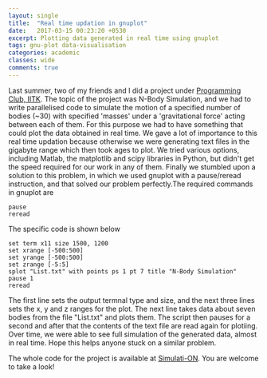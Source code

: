 ```yaml
---
layout: single
title:  "Real time updation in gnuplot"
date:   2017-03-15 00:23:20 +0530
excerpt: Plotting data generated in real time using gnuplot
tags: gnu-plot data-visualisation
categories: academic
classes: wide
comments: true
---
```

Last summer, two of my friends and I did a project under [Programming Club, IITK](http://pclub.in). The topic of the project was N-Body Simulation, and we had to write parallelised code to simulate the motion of a specified number of bodies (~30) with specified 'masses' under a 'gravitational force' acting between each of them. For this purpose we had to have something that could plot the data obtained in real time.  We gave a lot of importance to this real time updation because otherwise we were generating text files in the gigabyte range which then took ages to plot. We tried various options, including Matlab, the matplotlib and scipy libraries in Python, but didn't get the speed required for our work in any of them. Finally we stumbled upon a solution to this problem, in which we used gnuplot with a pause/reread instruction, and that solved our problem perfectly.The required commands in gnuplot are 

```gnuplot
pause
reread
```

The specific code is shown below

```gnuplot
set term x11 size 1500, 1200
set xrange [-500:500]
set yrange [-500:500]
set zrange [-5:5]
splot "List.txt" with points ps 1 pt 7 title "N-Body Simulation"
pause 1
reread
```

The first line sets the output termnal type and size, and the next three lines sets the x, y and z ranges for the plot. The next line takes data about seven bodies from the file "List.txt" and plots them. The script then pauses for a second and after that the contents of the text file are read again for plotiing. Over time, we were able to see full simulation of the generated data, almost in real time. Hope this helps anyone stuck on a similar problem.

The whole code for the project is available at [Simulati-ON](http://sagnikb.github.io/Simulati-ON). You are welcome to take a look!
